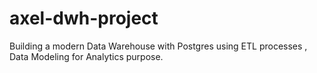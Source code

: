 # axel-dwh-project
Building a modern Data Warehouse with Postgres using ETL processes , Data Modeling for Analytics purpose.
